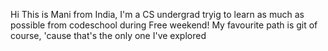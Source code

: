 Hi
This is Mani from India, I'm a CS undergrad tryig to learn as much as possible from codeschool during Free weekend!
My favourite path is git of course, 'cause that's the only one I've explored
